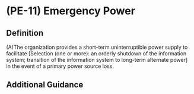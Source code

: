 
# (PE-11) Emergency Power

## Definition

(A)The organization provides a short-term uninterruptible power supply to facilitate [Selection (one or more): an orderly shutdown of the information system; transition of the information system to long-term alternate power] in the event of a primary power source loss.

## Additional Guidance


